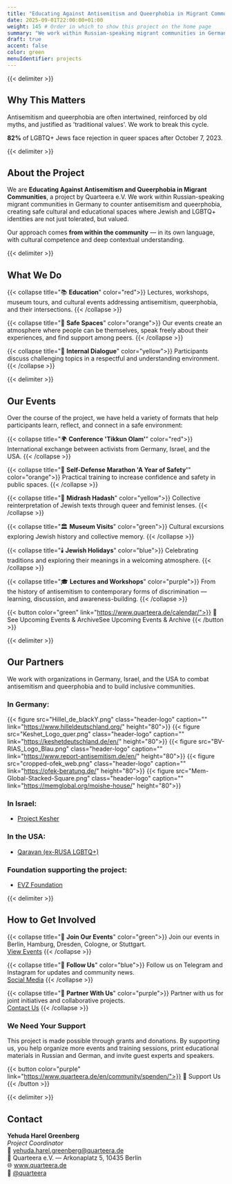 ```yaml
---
title: "Educating Against Antisemitism and Queerphobia in Migrant Communities"
date: 2025-09-01T22:00:00+01:00
weight: 145 # Order in which to show this project on the home page
summary: "We work within Russian-speaking migrant communities in Germany to counter antisemitism and queerphobia, creating safe cultural and educational spaces where Jewish and LGBTQ+ identities are not just tolerated, but valued. Our approach comes from within the community — in its own language, with cultural competence and deep contextual understanding."
draft: true
accent: false
color: green
menuIdentifier: projects
---
```


{{< delimiter >}}

## Why This Matters
Antisemitism and queerphobia are often intertwined, reinforced by old myths, and justified as 'traditional values'.
We work to break this cycle.

**82%** of LGBTQ+ Jews face rejection in queer spaces after October 7, 2023.

{{< delimiter >}}

## About the Project

We are **Educating Against Antisemitism and Queerphobia in Migrant Communities**, a project by Quarteera e.V.
We work within Russian-speaking migrant communities in Germany to counter antisemitism and queerphobia,
creating safe cultural and educational spaces where Jewish and LGBTQ+ identities are not just tolerated, but valued.

Our approach comes **from within the community** — in its own language, with cultural competence and deep contextual understanding.

{{< delimiter >}}

## What We Do

{{< collapse title="📚  **Education**" color="red">}}
Lectures, workshops, museum tours, and cultural events addressing antisemitism, queerphobia, and their intersections.
{{< /collapse >}}

{{< collapse title="💬  **Safe Spaces**" color="orange">}}
Our events create an atmosphere where people can be themselves, speak freely about their experiences, and find support among peers.
{{< /collapse >}}

{{< collapse title="🤝  **Internal Dialogue**" color="yellow">}}
Participants discuss challenging topics in a respectful and understanding environment.
{{< /collapse >}}

{{< delimiter >}}

## Our Events
Over the course of the project, we have held a variety of formats that help participants learn, reflect, and connect in a safe environment:

{{< collapse title="🌍 **Conference 'Tikkun Olam'**" color="red">}}
International exchange between activists from Germany, Israel, and the USA.
{{< /collapse >}}

{{< collapse title="🥋 **Self-Defense Marathon 'A Year of Safety'**" color="orange">}}
Practical training to increase confidence and safety in public spaces.
{{< /collapse >}}

{{< collapse title="📖 **Midrash Hadash**" color="yellow">}}
Collective reinterpretation of Jewish texts through queer and feminist lenses.
{{< /collapse >}}

{{< collapse title="🏛️ **Museum Visits**" color="green">}}
Cultural excursions exploring Jewish history and collective memory.
{{< /collapse >}}

{{< collapse title="🕯️ **Jewish Holidays**" color="blue">}}
Celebrating traditions and exploring their meanings in a welcoming atmosphere.
{{< /collapse >}}

{{< collapse title="🎓 **Lectures and Workshops**" color="purple">}}
From the history of antisemitism to contemporary forms of discrimination — learning, discussion, and awareness-building.
{{< /collapse >}}

{{< button color="green" link="https://www.quarteera.de/calendar/">}}
📅 See Upcoming Events & ArchiveSee Upcoming Events & Archive
{{< /button >}}

{{< delimiter >}}

## Our Partners
We work with organizations in Germany, Israel, and the USA to combat antisemitism and queerphobia and to build inclusive communities.

### In Germany:

[//]: # (- [Hillel Deutschland]&#40;https://www.hilleldeutschland.org/&#41;)

[//]: # (- [Keshet Deutschland]&#40;https://keshetdeutschland.de/en/&#41;)

[//]: # (- [RIAS]&#40;https://www.report-antisemitism.de/en/&#41;)

[//]: # (- [OFEK e.V.]&#40;https://ofek-beratung.de/&#41;)

[//]: # (- [Moishe House Germany]&#40;https://memglobal.org/moishe-house/&#41;)

{{< figure src="Hillel_de_blackY.png" class="header-logo" caption="" link="https://www.hilleldeutschland.org/" height="80">}}
{{< figure src="Keshet_Logo_quer.png" class="header-logo" caption="" link="https://keshetdeutschland.de/en/" height="80">}}
{{< figure src="BV-RIAS_Logo_Blau.png" class="header-logo" caption="" link="https://www.report-antisemitism.de/en/" height="80">}}
{{< figure src="cropped-ofek_web.png" class="header-logo" caption="" link="https://ofek-beratung.de/" height="80">}}
{{< figure src="Mem-Global-Stacked-Square.png" class="header-logo" caption="" link="https://memglobal.org/moishe-house/" height="80">}}

### In Israel:
- [Project Kesher](https://www.projectkesher.org/)

### In the USA:
- [Qaravan (ex-RUSA LGBTQ+)](https://www.qaravan.org/)

### Foundation supporting the project:
- [EVZ Foundation](https://www.stiftung-evz.de/en/)

{{< delimiter >}}

## How to Get Involved

{{< collapse title="🎯 **Join Our Events**" color="green">}}
Join our events in Berlin, Hamburg, Dresden, Cologne, or Stuttgart.\
[View Events](https://www.quarteera.de/calendar/)
{{< /collapse >}}

{{< collapse title="📱  **Follow Us**" color="blue">}}
Follow us on Telegram and Instagram for updates and community news.\
[Social Media](https://linktr.ee/quarteera)
{{< /collapse >}}

{{< collapse title="🤝  **Partner With Us**" color="purple">}}
Partner with us for joint initiatives and collaborative projects.\
[Contact Us](https://linktr.ee/quarteera)
{{< /collapse >}}

### We Need Your Support
This project is made possible through grants and donations. By supporting us, you help organize more events and training
sessions, print educational materials in Russian and German, and invite guest experts and speakers.

{{< button color="purple" link="https://www.quarteera.de/en/community/spenden/">}}
💛 Support Us
{{< /button >}}

{{< delimiter >}}

## Contact
**Yehuda Harel Greenberg** \
*Project Coordinator* \
📧 yehuda.harel.greenberg@quarteera.de \
📍 Quarteera e.V. — Arkonaplatz 5, 10435 Berlin \
🌐 www.quarteera.de \
📱 [@quarteera](https://instagram.com/quarteera)
